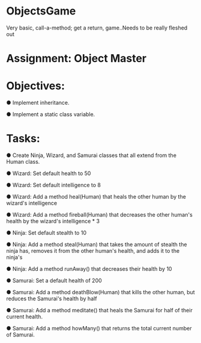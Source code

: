 # ObjectsGame
Very basic, call-a-method; get a return, game..Needs to be really fleshed out

# Assignment: Object Master

# Objectives:
● Implement inheritance.

● Implement a static class variable.


# Tasks:
● Create Ninja, Wizard, and Samurai classes that all extend from the Human class.

● Wizard: Set default health to 50

● Wizard: Set default intelligence to 8

● Wizard: Add a method heal(Human) that heals the other human by the wizard's intelligence

● Wizard: Add a method fireball(Human) that decreases the other human's health by the wizard's intelligence * 3

● Ninja: Set default stealth to 10

● Ninja: Add a method steal(Human) that takes the amount of stealth the ninja has, removes it from the other human's health, and adds it to the ninja's

● Ninja: Add a method runAway() that decreases their health by 10

● Samurai: Set a default health of 200

● Samurai: Add a method deathBlow(Human) that kills the other human, but reduces the Samurai's health by half

● Samurai: Add a method meditate() that heals the Samurai for half of their current health.

● Samurai: Add a method howMany() that returns the total current number of Samurai.
